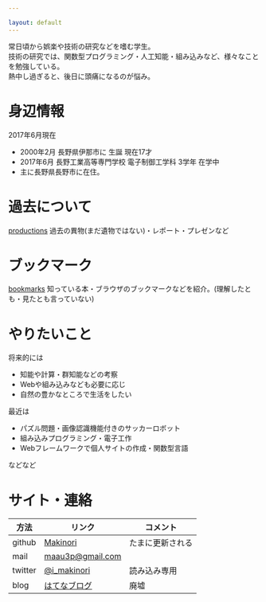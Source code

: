 ```yaml
---

layout: default
---
```


常日頃から娯楽や技術の研究などを嗜む学生。  
技術の研究では、関数型プログラミング・人工知能・組み込みなど、様々なことを勉強している。  
熱中し過ぎると、後日に頭痛になるのが悩み。

# 身辺情報
2017年6月現在
- 2000年2月 長野県伊那市に 生誕 現在17才
- 2017年6月 長野工業高等専門学校 電子制御工学科 3学年 在学中  
- 主に長野県長野市に在住。



# 過去について
[productions](./productions.html)
過去の異物(まだ遺物ではない)・レポート・プレゼンなど

# ブックマーク
[bookmarks](./bookmarks.html) 
知っている本・ブラウザのブックマークなどを紹介。(理解したとも・見たとも言っていない)


# やりたいこと
将来的には
- 知能や計算・群知能などの考察
- Webや組み込みなども必要に応じ
- 自然の豊かなところで生活をしたい

最近は
- パズル問題・画像認識機能付きのサッカーロボット
- 組み込みプログラミング・電子工作
- Webフレームワークで個人サイトの作成・関数型言語

などなど



# サイト・連絡

| 方法 | リンク | コメント |
|--|--|--|
| github | [Makinori](https://github.com/Makinori) | たまに更新される |
| mail | [maau3p@gmail.com](maau3p@gmail.com) |
| twitter | [@i_makinori](https://twitter.com/i_makinori) | 読み込み専用 |
| blog | [はてなブログ](http://ikemaki.hatenablog.com/) | 廃墟 |
 
